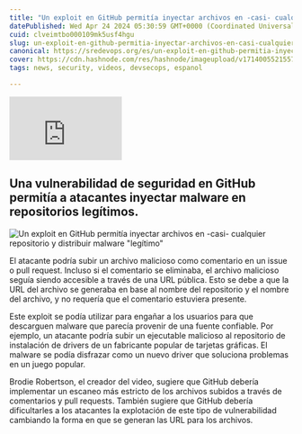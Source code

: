 ```yaml
---
title: "Un exploit en GitHub permitía inyectar archivos en -casi- cualquier repositorio y distribuir malware "legítimo""
datePublished: Wed Apr 24 2024 05:30:59 GMT+0000 (Coordinated Universal Time)
cuid: clveimtbo000109mk5usf4hgu
slug: un-exploit-en-github-permitia-inyectar-archivos-en-casi-cualquier-repositorio-y-distribuir-malware-legitimo-1
canonical: https://sredevops.org/es/un-exploit-en-github-permitia-inyectar-archivos-en-casi-cualquier-repositorio-y-distribuir-malware-legitimo/
cover: https://cdn.hashnode.com/res/hashnode/imageupload/v1714005521557/3ec64396-4b06-4a52-aad7-5b8190beb340.jpeg
tags: news, security, videos, devsecops, espanol

---
```


<iframe width="200" height="113" src="https://www.youtube.com/embed/nsm7tiyA3TA?feature=oembed" frameborder="0" allow="accelerometer; autoplay; clipboard-write; encrypted-media; gyroscope; picture-in-picture; web-share" referrerpolicy="strict-origin-when-cross-origin" allowfullscreen="" title="Github's Hilariously Simple Malware Exploit"></iframe>

Una vulnerabilidad de seguridad en GitHub permitía a atacantes inyectar malware en repositorios legítimos.
----------------------------------------------------------------------------------------------------------

![Un exploit en GitHub permitía inyectar archivos en -casi- cualquier repositorio y distribuir malware "legítimo"](https://cdn.hashnode.com/res/hashnode/imageupload/v1714005521298/b48dcf6d-4d27-4f1c-b6cd-f8915783a9ab.jpeg)

El atacante podría subir un archivo malicioso como comentario en un issue o pull request. Incluso si el comentario se eliminaba, el archivo malicioso seguía siendo accesible a través de una URL pública. Esto se debe a que la URL del archivo se generaba en base al nombre del repositorio y el nombre del archivo, y no requería que el comentario estuviera presente.

Este exploit se podía utilizar para engañar a los usuarios para que descarguen malware que parecía provenir de una fuente confiable. Por ejemplo, un atacante podría subir un ejecutable malicioso al repositorio de instalación de drivers de un fabricante popular de tarjetas gráficas. El malware se podía disfrazar como un nuevo driver que soluciona problemas en un juego popular.

Brodie Robertson, el creador del video, sugiere que GitHub debería implementar un escaneo más estricto de los archivos subidos a través de comentarios y pull requests. También sugiere que GitHub debería dificultarles a los atacantes la explotación de este tipo de vulnerabilidad cambiando la forma en que se generan las URL para los archivos.